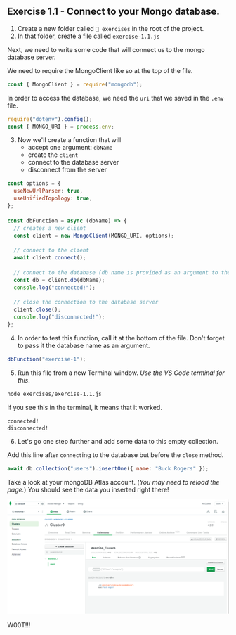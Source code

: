 ## Exercise 1.1 - Connect to your Mongo database.

1. Create a new folder called `📁 exercises` in the root of the project.
2. In that folder, create a file called `exercise-1.1.js`

Next, we need to write some code that will connect us to the mongo database server.

We need to require the MongoClient like so at the top of the file.

```js
const { MongoClient } = require("mongodb");
```

In order to access the database, we need the `uri` that we saved in the `.env` file.

```js
require("dotenv").config();
const { MONGO_URI } = process.env;
```

3. Now we'll create a function that will
   - accept one argument: `dbName`
   - create the `client`
   - connect to the database server
   - disconnect from the server

```js
const options = {
  useNewUrlParser: true,
  useUnifiedTopology: true,
};

const dbFunction = async (dbName) => {
  // creates a new client
  const client = new MongoClient(MONGO_URI, options);

  // connect to the client
  await client.connect();

  // connect to the database (db name is provided as an argument to the function)
  const db = client.db(dbName);
  console.log("connected!");

  // close the connection to the database server
  client.close();
  console.log("disconnected!");
};
```

4. In order to test this function, call it at the bottom of the file. Don't forget to pass it the database name as an argument.

```js
dbFunction("exercise-1");
```

5. Run this file from a new Terminal window. _Use the VS Code terminal for this_.

```bash
node exercises/exercise-1.1.js
```

If you see this in the terminal, it means that it worked.

```
connected!
disconnected!
```

6. Let's go one step further and add some data to this empty collection.

Add this line after `connect`ing to the database but before the `close` method.

```js
await db.collection("users").insertOne({ name: "Buck Rogers" });
```

Take a look at your mongoDB Atlas account. (_You may need to reload the page._) You should see the data you inserted right there!

![insertone](../__lecture/assets/insertOne.png)

W00T!!!

